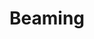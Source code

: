 ---
layout: post
title: "Beaming"
image0: https://farm3.staticflickr.com/2944/15429119711_89ac3a5e96_b.jpg
image1: https://farm4.staticflickr.com/3928/15245601380_3009614016_b.jpg 
image2:
thumbnail: https://farm6.staticflickr.com/5614/15566738212_2b08405d27_o.png
dimensionX: 96"
dimensionY: 96"
dimensionZ: 6"
materials: Walnut, Aluminum
price: $4000
---
